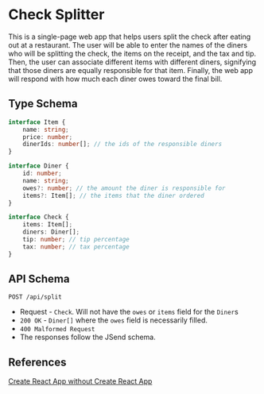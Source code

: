 # Check Splitter

This is a single-page web app that helps users split the check after eating out at a restaurant. The user will be able to enter the names of the diners who will be splitting the check, the items on the receipt, and the tax and tip. Then, the user can associate different items with different diners, signifying that those diners are equally responsible for that item. Finally, the web app will respond with how much each diner owes toward the final bill.

## Type Schema

```typescript
interface Item {
    name: string;
    price: number;
    dinerIds: number[]; // the ids of the responsible diners
}
```

```typescript
interface Diner {
    id: number;
    name: string;
    owes?: number; // the amount the diner is responsible for
    items?: Item[]; // the items that the diner ordered
}
```

```typescript
interface Check {
    items: Item[];
    diners: Diner[];
    tip: number; // tip percentage
    tax: number; // tax percentage
}
```

## API Schema

`POST /api/split`

- Request - `Check`. Will not have the `owes` or `items` field for the `Diner`s
- `200 OK`  - `Diner[]` where the `owes` field is necessarily filled.
- `400 Malformed Request`
- The responses follow the JSend schema.

## References

[Create React App without Create React App](https://blog.bitsrc.io/create-react-app-without-create-react-app-b0a5806a92)
